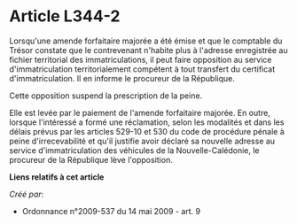 # Article L344-2

Lorsqu'une amende forfaitaire majorée a été émise et que le comptable du Trésor constate que le contrevenant n'habite plus à
l'adresse enregistrée au fichier territorial des immatriculations, il peut faire opposition au service d'immatriculation
territorialement compétent à tout transfert du certificat d'immatriculation. Il en informe le procureur de la République. 

Cette opposition suspend la prescription de la peine. 

Elle est levée par le paiement de l'amende forfaitaire majorée. En outre, lorsque l'intéressé a formé une réclamation, selon
les modalités et dans les délais prévus par les articles 529-10 et 530 du code de procédure pénale à peine d'irrecevabilité
et qu'il justifie avoir déclaré sa nouvelle adresse au service d'immatriculation des véhicules de la Nouvelle-Calédonie, le
procureur de la République lève l'opposition.

**Liens relatifs à cet article**

_Créé par_:

  - Ordonnance n°2009-537 du 14 mai 2009 - art. 9

